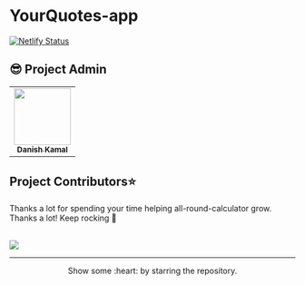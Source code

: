# YourQuotes-app
[![Netlify Status](https://api.netlify.com/api/v1/badges/5dc02221-5e8b-406d-a59b-72c0a563baa6/deploy-status)](https://app.netlify.com/sites/your-quotess/deploys)


## 😎 Project Admin

<table>
  <tr>
<td align="center"><a href="https://github.com/danishzayan"><img src="https://avatars.githubusercontent.com/u/46997504?v=4" width="100px;" alt=""/><br /><sub><b>Danish Kamal</b></sub></a></td>
  </tr>
</table>
<h2>Project Contributors⭐</h2> 
Thanks a lot for spending your time helping all-round-calculator grow. Thanks a lot! Keep rocking 🍻<br />

<a href="https://github.com/danishzayan/YourQuotes-App/graphs/contributors" align="center"> <br />
  <img src="https://contrib.rocks/image?repo=danishzayan/YourQuotes-App" /> 
</a>
<hr>
<p align="center">
  Show some :heart: by starring the repository.
</p>


